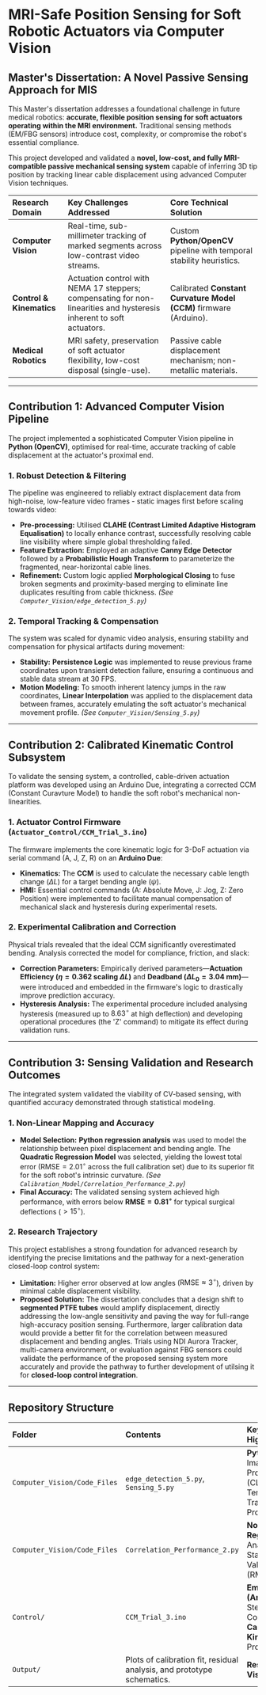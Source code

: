 # MRI-Safe Position Sensing for Soft Robotic Actuators via Computer Vision

## Master's Dissertation: A Novel Passive Sensing Approach for MIS

This Master's dissertation addresses a foundational challenge in future medical robotics: **accurate, flexible position sensing for soft actuators operating within the MRI environment.** Traditional sensing methods (EM/FBG sensors) introduce cost, complexity, or compromise the robot's essential compliance.

This project developed and validated a **novel, low-cost, and fully MRI-compatible passive mechanical sensing system** capable of inferring 3D tip position by tracking linear cable displacement using advanced Computer Vision techniques.

| Research Domain | Key Challenges Addressed | Core Technical Solution |
| :--- | :--- | :--- |
| **Computer Vision** | Real-time, sub-millimeter tracking of marked segments across low-contrast video streams. | Custom **Python/OpenCV** pipeline with temporal stability heuristics. |
| **Control & Kinematics** | Actuation control with NEMA 17 steppers; compensating for non-linearities and hysteresis inherent to soft actuators. | Calibrated **Constant Curvature Model (CCM)** firmware (Arduino). |
| **Medical Robotics** | MRI safety, preservation of soft actuator flexibility, low-cost disposal (single-use). | Passive cable displacement mechanism; non-metallic materials. |

---

## Contribution 1: Advanced Computer Vision Pipeline

The project implemented a sophisticated Computer Vision pipeline in **Python (OpenCV)**, optimised for real-time, accurate tracking of cable displacement at the actuator's proximal end.

### 1. Robust Detection & Filtering

The pipeline was engineered to reliably extract displacement data from high-noise, low-feature video frames - static images first before scaling towards video:
* **Pre-processing:** Utilised **CLAHE (Contrast Limited Adaptive Histogram Equalisation)** to locally enhance contrast, successfully resolving cable line visibility where simple global thresholding failed.
* **Feature Extraction:** Employed an adaptive **Canny Edge Detector** followed by a **Probabilistic Hough Transform** to parameterize the fragmented, near-horizontal cable lines.
* **Refinement:** Custom logic applied **Morphological Closing** to fuse broken segments and proximity-based merging to eliminate line duplicates resulting from cable thickness. *(See `Computer_Vision/edge_detection_5.py`)*

### 2. Temporal Tracking & Compensation

The system was scaled for dynamic video analysis, ensuring stability and compensation for physical artifacts during movement:
* **Stability:** **Persistence Logic** was implemented to reuse previous frame coordinates upon transient detection failure, ensuring a continuous and stable data stream at 30 FPS.
* **Motion Modeling:** To smooth inherent latency jumps in the raw coordinates, **Linear Interpolation** was applied to the displacement data between frames, accurately emulating the soft actuator's mechanical movement profile. *(See `Computer_Vision/Sensing_5.py`)*

---

## Contribution 2: Calibrated Kinematic Control Subsystem

To validate the sensing system, a controlled, cable-driven actuation platform was developed using an Arduino Due, integrating a corrected CCM (Constant Curavture Model) to handle the soft robot's mechanical non-linearities.

### 1. Actuator Control Firmware (`Actuator_Control/CCM_Trial_3.ino`)

The firmware implements the core kinematic logic for 3-DoF actuation via serial command (A, J, Z, R) on an **Arduino Due**:
* **Kinematics:** The **CCM** is used to calculate the necessary cable length change ($\Delta L$) for a target bending angle ($\psi$).
* **HMI:** Essential control commands (A: Absolute Move, J: Jog, Z: Zero Position) were implemented to facilitate manual compensation of mechanical slack and hysteresis during experimental resets.

### 2. Experimental Calibration and Correction

Physical trials revealed that the ideal CCM significantly overestimated bending. Analysis corrected the model for compliance, friction, and slack:
* **Correction Parameters:** Empirically derived parameters—**Actuation Efficiency ($\eta = 0.362$ scaling $\Delta L$)** and **Deadband ($\Delta L_0 = 3.04$ mm)**—were introduced and embedded in the firmware's logic to drastically improve prediction accuracy.
* **Hysteresis Analysis:** The experimental procedure included analysing hysteresis (measured up to $8.63^\circ$ at high deflection) and developing operational procedures (the 'Z' command) to mitigate its effect during validation runs.

---

## Contribution 3: Sensing Validation and Research Outcomes

The integrated system validated the viability of CV-based sensing, with quantified accuracy demonstrated through statistical modeling.

### 1. Non-Linear Mapping and Accuracy

* **Model Selection:** **Python regression analysis** was used to model the relationship between pixel displacement and bending angle. The **Quadratic Regression Model** was selected, yielding the lowest total error ($\text{RMSE} = 2.01^\circ$ across the full calibration set) due to its superior fit for the soft robot's intrinsic curvature. *(See `Calibration_Model/Correlation_Performance_2.py`)*
* **Final Accuracy:** The validated sensing system achieved high performance, with errors below **$\text{RMSE} = 0.81^\circ$** for typical surgical deflections ($> 15^\circ$).

### 2. Research Trajectory

This project establishes a strong foundation for advanced research by identifying the precise limitations and the pathway for a next-generation closed-loop control system:
* **Limitation:** Higher error observed at low angles ($\text{RMSE} \approx 3^\circ$), driven by minimal cable displacement visibility.
* **Proposed Solution:** The dissertation concludes that a design shift to **segmented PTFE tubes** would amplify displacement, directly addressing the low-angle sensitivity and paving the way for full-range high-accuracy position sensing. Furthermore, larger calibration data would provide a better fit for the correlation between measured displacement and bending angles. Trials using NDI Aurora Tracker, multi-camera environment, or evaluation against FBG sensors could validate the performance of the proposed sensing system more accurately and provide the pathway to further development of utilsing it for **closed-loop control integration**.

---

## Repository Structure

| Folder | Contents | Key Skills Highlighted |
| :--- | :--- | :--- |
| `Computer_Vision/Code_Files` | `edge_detection_5.py`, `Sensing_5.py` | **Python/OpenCV**, Image Processing (CLAHE, Canny), Temporal Tracking, Signal Processing. |
| `Computer_Vision/Code_Files` | `Correlation_Performance_2.py` | **Non-Linear Regression**, Data Analysis, Statistical Validation (RMSE). |
| `Control/` | `CCM_Trial_3.ino` | **Embedded C (Arduino)**, Stepper Motor Control, **Calibrated Kinematics**, HIL Prototyping. |
| `Output/` | Plots of calibration fit, residual analysis, and prototype schematics. | **Research Visualisation**. |
